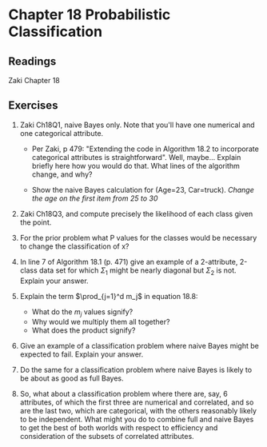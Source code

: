 # Chapter 18 Probabilistic Classification

## Readings
Zaki Chapter 18

## Exercises

1. Zaki Ch18Q1, naive Bayes only. Note that you'll have one numerical and one categorical attribute.
   * Per Zaki, p 479: "Extending the code in Algorithm 18.2 to incorporate categorical attributes is straightforward".  Well, maybe...  Explain briefly here how you would do that.  What lines of the algorithm change, and why?

   * Show the naive Bayes calculation for (Age=23, Car=truck). *Change the age on the first item from 25 to 30*

2. Zaki Ch18Q3, and compute precisely the likelihood of each class given the point.


3. For the prior problem what P values for the classes would be necessary to change the classification of x?  


4. In line 7 of Algorithm 18.1 (p. 471) give an example of a 2-attribute, 2-class data set for which $\Sigma_1$ might be nearly diagonal but $\Sigma_2$ is not.  Explain your answer.


5. Explain the term $\prod_{j=1}^d m_j$ in equation 18.8:

   * What do the $m_j$ values signify?
   * Why would we multiply them all together?
   * What does the product signify?


6. Give an example of a classification problem where naive Bayes might be expected to fail.  Explain your answer.


7. Do the same for a classification problem where naive Bayes is likely to be about as good as full Bayes.

8. So, what about a classification problem where there are, say, 6 attributes, of which the first three are numerical and correlated, and so are the last two, which are categorical, with the others reasonably likely to be independent.  What might you do to combine full and naive Bayes to get the best of both worlds with respect to efficiency and consideration of the subsets of correlated attributes.
